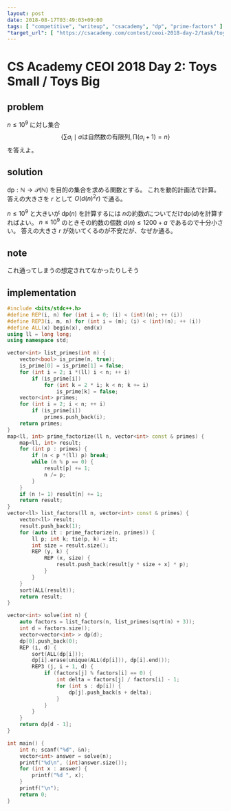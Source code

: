 ```yaml
---
layout: post
date: 2018-08-17T03:49:03+09:00
tags: [ "competitive", "writeup", "csacademy", "dp", "prime-factors" ]
"target_url": [ "https://csacademy.com/contest/ceoi-2018-day-2/task/toys-small/", "https://csacademy.com/contest/ceoi-2018-day-2/task/toys-big/" ]
---
```


# CS Academy CEOI 2018 Day 2: Toys Small / Toys Big

## problem

$n \le 10^9$ に対し集合 $$\left\{ \sum a_i \mid a \text{は自然数の有限列}, \prod (a_i + 1) = n \right\}$$ を答えよ。

## solution

$\mathrm{dp} : \mathbb{N} \to \mathcal{P}(\mathbb{N})$ を目的の集合を求める関数とする。
これを動的計画法で計算。
答えの大きさを $r$ として $O(d(n)^2r)$ で通る。

$n \le 10^9$ と大きいが $\mathrm{dp}(n)$ を計算するには $n$の約数$d$についてだけ$\mathrm{dp}(d)$を計算すればよい。
$n \le 10^9$ のときその約数の個数 $d(n) \le 1200 + a$ であるので十分小さい。
答えの大きさ $r$ が効いてくるのが不安だが、なぜか通る。

## note

これ通ってしまうの想定されてなかったりしそう

## implementation

``` c++
#include <bits/stdc++.h>
#define REP(i, n) for (int i = 0; (i) < (int)(n); ++ (i))
#define REP3(i, m, n) for (int i = (m); (i) < (int)(n); ++ (i))
#define ALL(x) begin(x), end(x)
using ll = long long;
using namespace std;

vector<int> list_primes(int n) {
    vector<bool> is_prime(n, true);
    is_prime[0] = is_prime[1] = false;
    for (int i = 2; i *(ll) i < n; ++ i)
        if (is_prime[i])
            for (int k = 2 * i; k < n; k += i)
                is_prime[k] = false;
    vector<int> primes;
    for (int i = 2; i < n; ++ i)
        if (is_prime[i])
            primes.push_back(i);
    return primes;
}
map<ll, int> prime_factorize(ll n, vector<int> const & primes) {
    map<ll, int> result;
    for (int p : primes) {
        if (n < p *(ll) p) break;
        while (n % p == 0) {
            result[p] += 1;
            n /= p;
        }
    }
    if (n != 1) result[n] += 1;
    return result;
}
vector<ll> list_factors(ll n, vector<int> const & primes) {
    vector<ll> result;
    result.push_back(1);
    for (auto it : prime_factorize(n, primes)) {
        ll p; int k; tie(p, k) = it;
        int size = result.size();
        REP (y, k) {
            REP (x, size) {
                result.push_back(result[y * size + x] * p);
            }
        }
    }
    sort(ALL(result));
    return result;
}

vector<int> solve(int n) {
    auto factors = list_factors(n, list_primes(sqrt(n) + 3));
    int d = factors.size();
    vector<vector<int> > dp(d);
    dp[0].push_back(0);
    REP (i, d) {
        sort(ALL(dp[i]));
        dp[i].erase(unique(ALL(dp[i])), dp[i].end());
        REP3 (j, i + 1, d) {
            if (factors[j] % factors[i] == 0) {
                int delta = factors[j] / factors[i] - 1;
                for (int s : dp[i]) {
                    dp[j].push_back(s + delta);
                }
            }
        }
    }
    return dp[d - 1];
}

int main() {
    int n; scanf("%d", &n);
    vector<int> answer = solve(n);
    printf("%d\n", (int)answer.size());
    for (int x : answer) {
        printf("%d ", x);
    }
    printf("\n");
    return 0;
}
```
